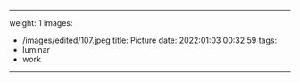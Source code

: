 
---
weight: 1
images:
- /images/edited/107.jpeg
title: Picture
date: 2022:01:03 00:32:59
tags:
- luminar
- work
---